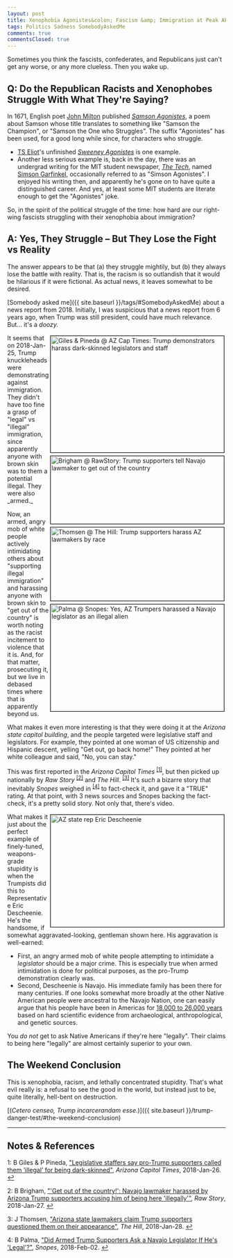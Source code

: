 ```yaml
---
layout: post
title: Xenophobia Agonistes&colon; Fascism &amp; Immigration at Peak Absurdity
tags: Politics Sadness SomebodyAskedMe
comments: true
commentsClosed: true
---
```


Sometimes you think the fascists, confederates, and Republicans just can't get any worse,
or any more clueless.  Then you wake up.  


## Q: Do the Republican Racists and Xenophobes Struggle With What They're Saying?  

In 1671, English poet [John Milton](https://en.wikipedia.org/wiki/John_Milton) published
[_Samson Agonistes_](https://en.wikipedia.org/wiki/Samson_Agonistes), a poem about Samson
whose title translates to something like "Samson the Champion", or "Samson the One who
Struggles".  The suffix "Agonistes" has been used, for a good long while since, for
characters who struggle.  
- [TS Eliot](https://en.wikipedia.org/wiki/T._S._Eliot)'s unfinished
  [_Sweeney Agonistes_](https://en.wikipedia.org/wiki/Sweeney_Agonistes) is one example.  
- Another less serious example is, back in the day, there was an undergrad writing for the
  MIT student newspaper, [_The Tech_](https://en.wikipedia.org/wiki/The_Tech_(newspaper)),
  named [Simson Garfinkel](https://en.wikipedia.org/wiki/Simson_Garfinkel), occasionally
  referred to as "Simson Agonistes".  I enjoyed his writing then, and apparently he's gone
  on to have quite a distinguished career.  And yes, at least some MIT students are
  literate enough to get the "Agonistes" joke.  
  
So, in the spirit of the political struggle of the time: how hard are our right-wing
fascists struggling with their xenophobia about immigration?


## A: Yes, They Struggle &ndash; But They Lose the Fight vs Reality  

The answer appears to be that (a) they struggle mightily, but (b) they always lose the
battle with reality.  That is, the racism is so outlandish that it would be hilarious if
it were fictional.  As actual news, it leaves somewhat to be desired.  

[Somebody asked me]({{ site.baseurl }}/tags/#SomebodyAskedMe) about a news report
from 2018.  Initially, I was suspicious that a news report from 6 years ago, when Trump
was still president, could have much relevance.  But&hellip; it's a _doozy._  

<img src="{{ site.baseurl }}/images/2024-03-06-xenophobia-agonistes-az-captimes-1.jpg" width="400" height="268" alt="Giles &amp; Pineda @ AZ Cap Times: Trump demonstrators harass dark-skinned legislators and staff" title="Giles &amp; Pineda @ AZ Cap Times: Trump demonstrators harass dark-skinned legislators and staff" style="float: right; margin: 3px 3px 3px 3px; border: 1px solid #000000;">
<img src="{{ site.baseurl }}/images/2024-03-06-xenophobia-agonistes-raw-story-1.jpg" width="400" height="156" alt="Brigham @ RawStory: Trump supporters tell Navajo lawmaker to get out of the country" title="Brigham @ RawStory: Trump supporters tell Navajo lawmaker to get out of the country" style="float: right; margin: 3px 3px 3px 3px; border: 1px solid #000000;">
<img src="{{ site.baseurl }}/images/2024-03-06-xenophobia-agonistes-the-hill-1.jpg" width="400" height="169" alt="Thomsen @ The Hill: Trump supporters harass AZ lawmakers by race" title="Thomsen @ The Hill: Trump supporters harass AZ lawmakers by race" style="float: right; margin: 3px 3px 3px 3px; border: 1px solid #000000;">
<img src="{{ site.baseurl }}/images/2024-03-06-xenophobia-agonistes-snopes-1.jpg" width="400" height="246" alt="Palma @ Snopes: Yes, AZ Trumpers harassed a Navajo legislator as an illegal alien" title="Palma @ Snopes: Yes, AZ Trumpers harassed a Navajo legislator as an illegal alien" style="float: right; margin: 3px 3px 3px 3px; border: 1px solid #000000;">
It seems that on 2018-Jan-25, Trump knuckleheads were demonstrating against immigration.
They didn't have too fine a grasp of "legal" vs "illegal" immigration, since apparently
anyone with brown skin was to them a potential illegal.  They were also _armed._  

Now, an armed, angry mob of white people actively intimidating others about "supporting
illegal immigration" and harassing anyone with brown skin to "get out of the country" is
worth noting as the racist incitement to violence that it is.  And, for that matter,
prosecuting it, but we live in debased times where that is apparently beyond us.  

What makes it even more interesting is that they were doing it at the
_Arizona state capitol building_, and the people targeted were legislative staff and
legislators.  For example, they pointed at one woman of US citizenship and Hispanic
descent, yelling "Get out, go back home!"  They pointed at her white colleague and said,
"No, you can stay."  

This was first reported in the _Arizona Capitol Times_ <sup id="fn1a">[[1]](#fn1)</sup>,
but then picked up nationally by _Raw Story_ <sup id="fn2a">[[2]](#fn2)</sup> and 
_The Hill_. <sup id="fn3a">[[3]](#fn3)</sup>  It's
_such_ a bizarre story that inevitably _Snopes_ weighed in <sup id="fn4a">[[4]](#fn4)</sup>
to fact-check it, and gave it a "TRUE" rating.  At that point, with 3 news sources and
Snopes backing the fact-check, it's a pretty solid story.  Not only that, there's video.  

<a href="{{ site.baseurl }}/images/2024-03-06-xenophobia-agonistes-descheenie-1.jpg"><img src="{{ site.baseurl }}/images/2024-03-06-xenophobia-agonistes-descheenie-1.jpg" width="400" height="258" alt="AZ state rep Eric Descheenie" title="AZ state rep Eric Descheenie" style="float: right; margin: 3px 3px 3px 3px; border: 1px solid #000000;"></a>
What makes it just about the perfect example of finely-tuned, weapons-grade stupidity is
when the Trumpists did this to Representative Eric Descheenie.  He's the handsome, if
somewhat aggravated-looking, gentleman shown here.  His aggravation is well-earned:  
- First, an angry armed mob of white people attempting to intimidate a _legislator_ should
  be a major crime.  This is especially true when armed intimidation is done for political
  purposes, as the pro-Trump demonstration clearly was.  
- Second, Descheenie is Navajo.  His immediate family has been there for many centuries.
  If one looks somewhat more broadly at the other Native American people were ancestral to
  the Navajo Nation, one can easily argue that his people have been in Americas for
  [18,000 to 26,000 years](https://en.wikipedia.org/wiki/Native_Americans_in_the_United_States#:~:text=The%202021%20findings%20of%20fossilized%20human%20footprints%20in%20relict%20lake%20sediments%20near%20White%20Sands%20National%20Park%20in%20present%2Dday%20New%20Mexico%20suggest%20a%20human%20presence%20there%20dating%20back%20to%20the%20Last%20Glacial%20Maximum%20(LGM)%2C%20between%2018%2C000%20and%2026%2C000%20years%20ago.%5B36%5D%5B37%5D%5B38%5D)
  based on hard scientific evidence from archaeological, anthropological, and genetic
  sources.  

You _do not_ get to ask Native Americans if they're here "legally".  Their claims to being
here "legally" are almost certainly superior to your own.  


## The Weekend Conclusion  

This is xenophobia, racism, and lethally concentrated stupidity.  That's what evil really
is: a refusal to see the good in the world, but instead just to be, quite literally,
hell-bent on destruction.  

[(_Cetero censeo, Trump incarcerandam esse._)]({{ site.baseurl }}/trump-danger-test/#the-weekend-conclusion)  

---

## Notes &amp; References  

<!--
<sup id="fn1a">[[1]](#fn1)</sup>

<a id="fn1">1</a>: ***, ["***"](***), *** [↩](#fn1a)  

<a href="{{ site.baseurl }}/images/***">
  <img src="{{ site.baseurl }}/images/***" width="400" height="***" alt="***" title="***" style="float: right; margin: 3px 3px 3px 3px; border: 1px solid #000000;">
</a>

<a href="***">
  <img src="{{ site.baseurl }}/images/***" width="550" height="***" alt="***" title="***" style="margin: 3px 3px 3px 3px; border: 1px solid #000000;">
</a>

<iframe width="400" height="224" src="***" allow="accelerometer; encrypted-media; gyroscope; picture-in-picture" allowfullscreen style="float: right; margin: 3px 3px 3px 3px; border: 1px solid #000000;"></iframe>
-->

<a id="fn1">1</a>: B Giles &amp; P Pineda, ["Legislative staffers say pro-Trump supporters called them ‘illegal’ for being dark-skinned"](https://azcapitoltimes.com/news/2018/01/26/arizona-capitol-eric-descheenie-cesar-chavez-lisette-flores-selianna-robles-katie-hobbs-tomas-robles-trump-supports-yell-illegal/), _Arizona Capitol Times_, 2018-Jan-26. [↩](#fn1a)  

<a id="fn2">2</a>: B Brigham, ["'Get out of the country!': Navajo lawmaker harassed by Arizona Trump supporters accusing him of being here 'illegally'"](https://www.rawstory.com/2018/01/get-country-navajo-lawmaker-harassed-arizona-trump-supporters-accusing-illegally/), _Raw Story_, 2018-Jan-27. [↩](#fn2a)  

<a id="fn3">3</a>: J Thomsen, ["Arizona state lawmakers claim Trump supporters questioned them on their appearance"](https://thehill.com/homenews/state-watch/371150-arizona-state-lawmakers-claim-trump-supporters-questioned-them-on-their/), _The Hill_, 2018-Jan-28. [↩](#fn3a)  

<a id="fn4">4</a>: B Palma, ["Did Armed Trump Supporters Ask a Navajo Legislator If He's 'Legal'?"](https://www.snopes.com/fact-check/trump-supporters-navajo-legislator-legal/), _Snopes_, 2018-Feb-02. [↩](#fn4a)  
